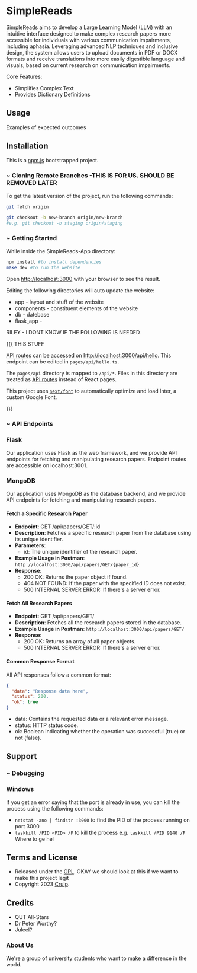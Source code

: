 # SimpleReads

SimpleReads aims to develop a Large Learning Model (LLM) with an intuitive interface designed to make complex research papers more accessible for individuals with various communication impairments, including aphasia. Leveraging advanced NLP techniques and inclusive design, the system allows users to upload documents in PDF or DOCX formats and receive translations into more easily digestible language and visuals, based on current research on communication impairments.

Core Features:
- Simplifies Complex Text
- Provides Dictionary Definitions 

## Usage
Examples of expected outcomes 


## Installation
This is a [npm.js](https://npmjs.com/) bootstrapped project.

### ~ Cloning Remote Branches -THIS IS FOR US. SHOULD BE REMOVED LATER

To get the latest version of the project, run the following commands:
```bash
git fetch origin

git checkout -b new-branch origin/new-branch 
#e.g. git checkout -b staging origin/staging
```
### ~ Getting Started
While inside the SimpleReads-App directory:
```bash 
npm install #to install dependencies
make dev #to run the website
``` 

Open [http://localhost:3000](http://localhost:3000) with your browser to see the result.

Editing the following directories will auto update the website:
+ app        - layout and stuff of the website
+ components - constituent elements of the website
+ db         - datebase
+ flask_app  - 

RILEY - I DONT KNOW IF THE FOLLOWING IS NEEDED 

{{{ THIS STUFF

[API routes](https://nextjs.org/docs/api-routes/introduction) can be accessed on [http://localhost:3000/api/hello](http://localhost:3000/api/hello). This endpoint can be edited in `pages/api/hello.ts`.

The `pages/api` directory is mapped to `/api/*`. Files in this directory are treated as [API routes](https://nextjs.org/docs/api-routes/introduction) instead of React pages.

This project uses [`next/font`](https://nextjs.org/docs/basic-features/font-optimization) to automatically optimize and load Inter, a custom Google Font.

}}}

### ~ API Endpoints

### Flask

Our application uses Flask as the web framework, and we provide API endpoints for fetching and manipulating research papers. Endpoint routes are accessible on localhost:3001.

### MongoDB

Our application uses MongoDB as the database backend, and we provide API endpoints for fetching and manipulating research papers.

#### Fetch a Specific Research Paper

- **Endpoint**: GET /api/papers/GET/:id
- **Description**: Fetches a specific research paper from the database using its unique identifier.
- **Parameters**:
  - id: The unique identifier of the research paper.
- **Example Usage in Postman**:
  ```http://localhost:3000/api/papers/GET/{paper_id}```
- **Response**:
  - 200 OK: Returns the paper object if found.
  - 404 NOT FOUND: If the paper with the specified ID does not exist.
  - 500 INTERNAL SERVER ERROR: If there's a server error.

#### Fetch All Research Papers

- **Endpoint**: GET /api/papers/GET/
- **Description**: Fetches all the research papers stored in the database.
- **Example Usage in Postman**:
  ```http://localhost:3000/api/papers/GET/```
- **Response**:
  - 200 OK: Returns an array of all paper objects.
  - 500 INTERNAL SERVER ERROR: If there's a server error.

#### Common Response Format

All API responses follow a common format:

```json
{
  "data": "Response data here",
  "status": 200,
  "ok": true
}
```

- data: Contains the requested data or a relevant error message.
- status: HTTP status code.
- ok: Boolean indicating whether the operation was successful (true) or not (false).

## Support
### ~ Debugging

### Windows

If you get an error saying that the port is already in use, you can kill the process using the following commands:

- ```netstat -ano | findstr :3000``` to find the PID of the process running on port 3000
- ```taskkill /PID <PID> /F``` to kill the process e.g. ```taskkill /PID 9140 /F```
Where to ge hel

## Terms and License

+ Released under the [GPL](https://www.gnu.org/licenses/gpl-3.0.html). OKAY we should look at this if we want to make this project legit
+ Copyright 2023 [Cruip](https://cruip.com/).

## Credits

+ QUT All-Stars
+ Dr Peter Worthy?
+ Juleel?

### About Us
We're a group of university students who want to make a difference in the world. 
